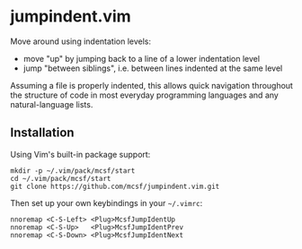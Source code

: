 # jumpindent.vim

Move around using indentation levels:
* move "up" by jumping back to a line of a lower indentation level
* jump "between siblings", i.e. between lines indented at the same level

Assuming a file is properly indented, this allows quick navigation throughout the structure of code in most everyday programming languages and any natural-language lists.

## Installation

Using Vim's built-in package support:

```
mkdir -p ~/.vim/pack/mcsf/start
cd ~/.vim/pack/mcsf/start
git clone https://github.com/mcsf/jumpindent.vim.git
```

Then set up your own keybindings in your `~/.vimrc`:

```
nnoremap <C-S-Left> <Plug>McsfJumpIdentUp
nnoremap <C-S-Up>   <Plug>McsfJumpIdentPrev
nnoremap <C-S-Down> <Plug>McsfJumpIdentNext
```
